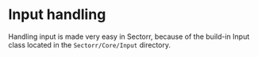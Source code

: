 # Input handling
Handling input is made very easy in Sectorr, because of the build-in Input class located in the <code class="language-php">Sectorr/Core/Input</code> directory.
